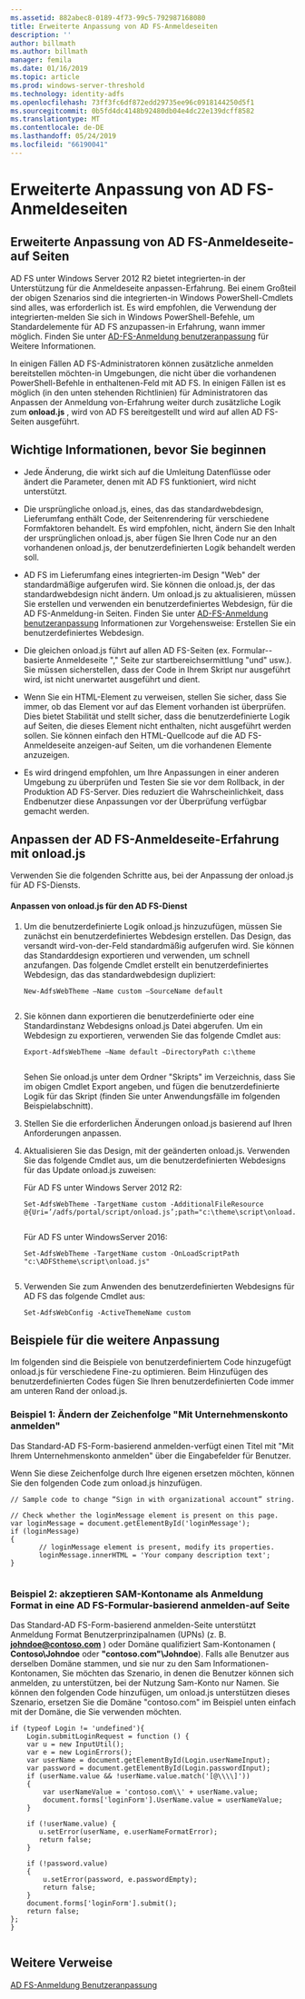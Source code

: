 ```yaml
---
ms.assetid: 882abec8-0189-4f73-99c5-792987168080
title: Erweiterte Anpassung von AD FS-Anmeldeseiten
description: ''
author: billmath
ms.author: billmath
manager: femila
ms.date: 01/16/2019
ms.topic: article
ms.prod: windows-server-threshold
ms.technology: identity-adfs
ms.openlocfilehash: 73ff3fc6df872edd29735ee96c0918144250d5f1
ms.sourcegitcommit: 0b5fd4dc4148b92480db04e4dc22e139dcff8582
ms.translationtype: MT
ms.contentlocale: de-DE
ms.lasthandoff: 05/24/2019
ms.locfileid: "66190041"
---
```

# <a name="advanced-customization-of-ad-fs-sign-in-pages"></a>Erweiterte Anpassung von AD FS-Anmeldeseiten

  
## <a name="advanced-customization-of-ad-fs-sign-in-pages"></a>Erweiterte Anpassung von AD FS-Anmeldeseite\-auf Seiten  
AD FS unter Windows Server 2012 R2 bietet integrierten\-in der Unterstützung für die Anmeldeseite anpassen\-Erfahrung. Bei einem Großteil der obigen Szenarios sind die integrierten\-in Windows PowerShell-Cmdlets sind alles, was erforderlich ist.  Es wird empfohlen, die Verwendung der integrierten\-melden Sie sich in Windows PowerShell-Befehle, um Standardelemente für AD FS anzupassen\-in Erfahrung, wann immer möglich.  Finden Sie unter [AD-FS-Anmeldung benutzeranpassung](AD-FS-user-sign-in-customization.md) für Weitere Informationen.  
  
In einigen Fällen AD FS-Administratoren können zusätzliche anmelden bereitstellen möchten\-in Umgebungen, die nicht über die vorhandenen PowerShell-Befehle in enthaltenen\-Feld mit AD FS. In einigen Fällen ist es möglich \(in den unten stehenden Richtlinien\) für Administratoren das Anpassen der Anmeldung von\-Erfahrung weiter durch zusätzliche Logik zum **onload.js** , wird von AD FS bereitgestellt und wird auf allen AD FS-Seiten ausgeführt.  
  
## <a name="things-to-know-before-you-start"></a>Wichtige Informationen, bevor Sie beginnen  
  
-   Jede Änderung, die wirkt sich auf die Umleitung Datenflüsse oder ändert die Parameter, denen mit AD FS funktioniert, wird nicht unterstützt.
  
-   Die ursprüngliche onload.js, eines, das das standardwebdesign, Lieferumfang enthält Code, der Seitenrendering für verschiedene Formfaktoren behandelt. Es wird empfohlen, nicht, ändern Sie den Inhalt der ursprünglichen onload.js, aber fügen Sie Ihren Code nur an den vorhandenen onload.js, der benutzerdefinierten Logik behandelt werden soll.  
  
-   AD FS im Lieferumfang eines integrierten\-im Design "Web" der standardmäßige aufgerufen wird. Sie können die onload.js, der das standardwebdesign nicht ändern. Um onload.js zu aktualisieren, müssen Sie erstellen und verwenden ein benutzerdefiniertes Webdesign, für die AD FS-Anmeldung\-in Seiten.  Finden Sie unter [AD-FS-Anmeldung benutzeranpassung](AD-FS-user-sign-in-customization.md) Informationen zur Vorgehensweise: Erstellen Sie ein benutzerdefiniertes Webdesign.  
  
-   Die gleichen onload.js führt auf allen AD FS-Seiten \(ex. Formular\--basierte Anmeldeseite "," Seite zur startbereichsermittlung "und" usw.\). Sie müssen sicherstellen, dass der Code in Ihrem Skript nur ausgeführt wird, ist nicht unerwartet ausgeführt und dient.  
  
-   Wenn Sie ein HTML-Element zu verweisen, stellen Sie sicher, dass Sie immer, ob das Element vor auf das Element vorhanden ist überprüfen. Dies bietet Stabilität und stellt sicher, dass die benutzerdefinierte Logik auf Seiten, die dieses Element nicht enthalten, nicht ausgeführt werden sollen. Sie können einfach den HTML-Quellcode auf die AD FS-Anmeldeseite anzeigen\-auf Seiten, um die vorhandenen Elemente anzuzeigen.  
  
-   Es wird dringend empfohlen, um Ihre Anpassungen in einer anderen Umgebung zu überprüfen und Testen Sie sie vor dem Rollback, in der Produktion AD FS-Server. Dies reduziert die Wahrscheinlichkeit, dass Endbenutzer diese Anpassungen vor der Überprüfung verfügbar gemacht werden.  
  
## <a name="customizing-the-ad-fs-sign-in-experience-by-using-onloadjs"></a>Anpassen der AD FS-Anmeldeseite\-Erfahrung mit onload.js  
Verwenden Sie die folgenden Schritte aus, bei der Anpassung der onload.js für AD FS-Diensts.  
  
#### <a name="customizing-onloadjs-for-the-ad-fs-service"></a>Anpassen von onload.js für den AD FS-Dienst  
  
1.  Um die benutzerdefinierte Logik onload.js hinzuzufügen, müssen Sie zunächst ein benutzerdefiniertes Webdesign erstellen. Das Design, das versandt wird\-von\-der\-Feld standardmäßig aufgerufen wird. Sie können das Standarddesign exportieren und verwenden, um schnell anzufangen. Das folgende Cmdlet erstellt ein benutzerdefiniertes Webdesign, das das standardwebdesign dupliziert:  
  
    ```  
    New-AdfsWebTheme –Name custom –SourceName default  
  
    ```  
  
2.  Sie können dann exportieren die benutzerdefinierte oder eine Standardinstanz Webdesigns onload.js Datei abgerufen. Um ein Webdesign zu exportieren, verwenden Sie das folgende Cmdlet aus:  
  
    ```  
    Export-AdfsWebTheme –Name default –DirectoryPath c:\theme  
  
    ```  
  
    Sehen Sie onload.js unter dem Ordner "Skripts" im Verzeichnis, dass Sie im obigen Cmdlet Export angeben, und fügen die benutzerdefinierte Logik für das Skript \(finden Sie unter Anwendungsfälle im folgenden Beispielabschnitt\).  
  
3.  Stellen Sie die erforderlichen Änderungen onload.js basierend auf Ihren Anforderungen anpassen.  
  
4.  Aktualisieren Sie das Design, mit der geänderten onload.js. Verwenden Sie das folgende Cmdlet aus, um die benutzerdefinierten Webdesigns für das Update onload.js zuweisen:  

     Für AD FS unter Windows Server 2012 R2:  

    ```  
    Set-AdfsWebTheme -TargetName custom -AdditionalFileResource @{Uri=’/adfs/portal/script/onload.js’;path="c:\theme\script\onload.js"}  
  
    ```  
    Für AD FS unter WindowsServer 2016:

     ```  
    Set-AdfsWebTheme -TargetName custom -OnLoadScriptPath "c:\ADFStheme\script\onload.js"   
  
    ```  
  
5.  Verwenden Sie zum Anwenden des benutzerdefinierten Webdesigns für AD FS das folgende Cmdlet aus:  
  
    ```  
    Set-AdfsWebConfig -ActiveThemeName custom  
    ```  
  
## <a name="additional-customization-examples"></a>Beispiele für die weitere Anpassung  
Im folgenden sind die Beispiele von benutzerdefiniertem Code hinzugefügt onload.js für verschiedene Fine\-zu optimieren. Beim Hinzufügen des benutzerdefinierten Codes fügen Sie Ihren benutzerdefinierten Code immer am unteren Rand der onload.js.  
  
### <a name="example-1-change-sign-in-with-organizational-account-string"></a>Beispiel 1: Ändern der Zeichenfolge "Mit Unternehmenskonto anmelden"  
Das Standard-AD FS-Form\-basierend anmelden\-verfügt einen Titel mit "Mit Ihrem Unternehmenskonto anmelden" über die Eingabefelder für Benutzer.  
  
Wenn Sie diese Zeichenfolge durch Ihre eigenen ersetzen möchten, können Sie den folgenden Code zum onload.js hinzufügen.  
  
```  
// Sample code to change “Sign in with organizational account” string.  
  
// Check whether the loginMessage element is present on this page.  
var loginMessage = document.getElementById('loginMessage');  
if (loginMessage)  
{  
       // loginMessage element is present, modify its properties.  
       loginMessage.innerHTML = 'Your company description text';  
}  
  
```  
  
### <a name="example-2-accept-sam-account-name-as-a-login-format-on-an-ad-fs-form-based-sign-in-page"></a>Beispiel 2: akzeptieren SAM\-Kontoname als Anmeldung Format in eine AD FS-Formular\-basierend anmelden\-auf Seite  
Das Standard-AD FS-Form\-basierend anmelden\-Seite unterstützt Anmeldung Format Benutzerprinzipalnamen \(UPNs\) \(z. B. **johndoe@contoso.com** \) oder Domäne qualifiziert Sam\-Kontonamen \( **Contoso\\Johndoe** oder **"contoso.com"\\Johndoe**\). Falls alle Benutzer aus derselben Domäne stammen, und sie nur zu den Sam Informationen\-Kontonamen, Sie möchten das Szenario, in denen die Benutzer können sich anmelden, zu unterstützen, bei der Nutzung Sam\-Konto nur Namen. Sie können den folgenden Code hinzufügen, um onload.js unterstützen dieses Szenario, ersetzen Sie die Domäne "contoso.com" im Beispiel unten einfach mit der Domäne, die Sie verwenden möchten.  
  
```  
if (typeof Login != 'undefined'){  
    Login.submitLoginRequest = function () {   
    var u = new InputUtil();  
    var e = new LoginErrors();  
    var userName = document.getElementById(Login.userNameInput);  
    var password = document.getElementById(Login.passwordInput);  
    if (userName.value && !userName.value.match('[@\\\\]'))   
    {  
        var userNameValue = 'contoso.com\\' + userName.value;  
        document.forms['loginForm'].UserName.value = userNameValue;  
    }  
  
    if (!userName.value) {  
       u.setError(userName, e.userNameFormatError);  
       return false;  
    }  
  
    if (!password.value)   
    {  
        u.setError(password, e.passwordEmpty);  
        return false;  
    }  
    document.forms['loginForm'].submit();  
    return false;  
};  
}  
  
```  
  
## <a name="additional-references"></a>Weitere Verweise 
[AD FS-Anmeldung Benutzeranpassung](AD-FS-user-sign-in-customization.md)  
  

